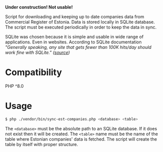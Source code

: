 **Under construction! Not usable!**

Script for downloading and keeping up to date companies data from Commercial Register of Estonia.
Data is stored locally in SQLite database. The script must be executed periodically in order to 
keep the data in sync.


SQLite was chosen because it is simple and usable in wide range of applications. Even in websites.
According to SQLite documentation _"Generally speaking, any site that gets fewer than 100K hits/day 
should work fine with SQLite." ([source](https://www.sqlite.org/whentouse.html))_

# Compatibility

PHP ^8.0

# Usage


```bash
$ php ./vendor/bin/sync-est-companies.php <database> <table>
```

The `<database>` must be the absolute path to an SQLite database. If it does not exist then it will be created.
The `<table>` name must be the name of the table where Estonian companies' data is fetched. The script
will create the table by itself with proper structure.


